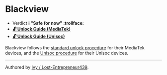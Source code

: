 # Blackview 

* Verdict **ℹ️ "Safe for now" :trollface:**
* [**🔓️ Unlock Guide (MediaTek)**](../../misc/generic-unlock.md)
* [**🔓️ Unlock Guide (Unisoc)**][Unisoc Unlock]


Blackview follows the [standard unlock procedure](../../misc/generic-unlock.md) for their MediaTek devices, and the [Unisoc procedure][Unisoc Unlock] for their Unisoc devices.
***
Authored by [Ivy / Lost-Entrepreneur439](https://github.com/Lost-Entrepreneur439).<br/>

[Unisoc Unlock]:https://www.hovatek.com/forum/thread-32287.html
